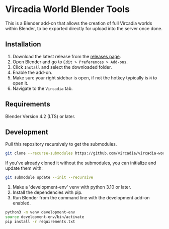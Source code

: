 # Vircadia World Blender Tools

This is a Blender add-on that allows the creation of full Vircadia worlds within Blender, to be exported directly for upload into the server once done.

## Installation

1. Download the latest release from the [releases page](https://github.com/vircadia/vircadia-world-tools/releases).
2. Open Blender and go to `Edit > Preferences > Add-ons`.
3. Click `Install` and select the downloaded folder.
4. Enable the add-on.
5. Make sure your right sidebar is open, if not the hotkey typically is `N` to open it.
6. Navigate to the `Vircadia` tab.

## Requirements

Blender Version 4.2 (LTS) or later.

## Development

Pull this repository recursively to get the submodules.

```bash
git clone --recurse-submodules https://github.com/vircadia/vircadia-world-tools.git
```

If you've already cloned it without the submodules, you can initialize and update them with:

```bash
git submodule update --init --recursive
```

1. Make a 'development-env' venv with python 3.10 or later.
2. Install the dependencies with pip.
3. Run Blender from the command line with the development add-on enabled.

```bash
python3 -m venv development-env
source development-env/bin/activate
pip install -r requirements.txt
```
